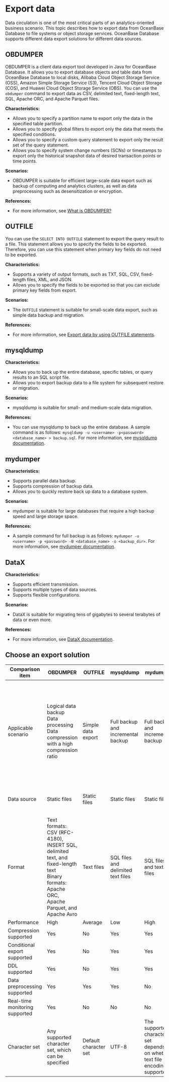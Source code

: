 # Export data

Data circulation is one of the most critical parts of an analytics-oriented business scenario. This topic describes how to export data from OceanBase Database to file systems or object storage services. OceanBase Database supports different data export solutions for different data sources.

## OBDUMPER

OBDUMPER is a client data export tool developed in Java for OceanBase Database. It allows you to export database objects and table data from OceanBase Database to local disks, Alibaba Cloud Object Storage Service (OSS), Amazon Simple Storage Service (S3), Tencent Cloud Object Storage (COS), and Huawei Cloud Object Storage Service (OBS). You can use the `obdumper` command to export data as CSV, delimited text, fixed-length text, SQL, Apache ORC, and Apache Parquet files.

**Characteristics:**

- Allows you to specify a partition name to export only the data in the specified table partition.
- Allows you to specify global filters to export only the data that meets the specified conditions.
- Allows you to specify a custom query statement to export only the result set of the query statement.
- Allows you to specify system change numbers (SCNs) or timestamps to export only the historical snapshot data of desired transaction points or time points.

**Scenarios:**

* OBDUMPER is suitable for efficient large-scale data export such as backup of computing and analytics clusters, as well as data preprocessing such as desensitization or encryption.

**References:**

* For more information, see [What is OBDUMPER?](https://en.oceanbase.com/docs/common-oceanbase-dumper-loader-10000000001417504)

## OUTFILE

You can use the `SELECT INTO OUTFILE` statement to export the query result to a file. This statement allows you to specify the fields to be exported. Therefore, you can use this statement when primary key fields do not need to be exported.

**Characteristics:**

- Supports a variety of output formats, such as TXT, SQL, CSV, fixed-length files, XML, and JSON.
- Allows you to specify the fields to be exported so that you can exclude primary key fields from export.

**Scenarios:**

* The `OUTFILE` statement is suitable for small-scale data export, such as simple data backup and migration.

**References:**

* For more information, see [Export data by using OUTFILE statements](../500.data-migration/1000.use-sql-statements-migrate-data/300.use-outfile-statements-to-migrate-data.md).

## mysqldump

**Characteristics:**

- Allows you to back up the entire database, specific tables, or query results to an SQL script file.
- Allows you to export backup data to a file system for subsequent restore or migration.

**Scenarios:**

* mysqldump is suitable for small- and medium-scale data migration.

**References:**

* You can use mysqldump to back up the entire database. A sample command is as follows: `mysqldump -u <username> -p<password> <database_name> > backup.sql`. For more information, see [mysqldump documentation](https://dev.mysql.com/doc/refman/8.4/en/mysqldump.html).

## mydumper

**Characteristics:**

- Supports parallel data backup.
- Supports compression of backup data.
- Allows you to quickly restore back up data to a database system.

**Scenarios:**

* mydumper is suitable for large databases that require a high backup speed and large storage space.

**References:**

* A sample command for full backup is as follows: `mydumper -u <username> -p <password> -B <database_name> -o <backup_dir>`. For more information, see [mydumper documentation](https://github.com/mydumper/mydumper).

## DataX

**Characteristics:**

- Supports efficient transmission.
- Supports multiple types of data sources.
- Supports flexible configurations.

**Scenarios:**

* DataX is suitable for migrating tens of gigabytes to several terabytes of data or even more.

**References:**

* For more information, see [DataX documentation](https://github.com/alibaba/DataX/blob/master/README.md).

## Choose an export solution

| **Comparison item** | **OBDUMPER** | **OUTFILE** | **mysqldump** | **mydumper** | **DataX** |
|---|---|---|---|---|---|
| Applicable scenario | Logical data backup</br>Data processing </br>Data compression with a high compression ratio | Simple data export | Full backup and incremental backup | Full backup and incremental backup | Data migration from a variety of data sources, including databases in the running state and message queues; and offline data migration from databases  |
| Data source | Static files | Static files | Static files | Static files | Structured and unstructured data sources |
| Format | Text formats: CSV (RFC-4180), INSERT SQL, delimited text, and fixed-length text <br/>Binary formats: Apache ORC, Apache Parquet, and Apache Avro  | Text files | SQL files and delimited text files | SQL files and text files | Relational databases, text files, HBase, and Kafka  |
| Performance | High | Average | Low | High | High |
| Compression supported | Yes | No | Yes | Yes | Yes |
| Conditional export supported | Yes | No | Yes | Yes | Yes |
| DDL supported | Yes | No | Yes | Yes | No |
| Data preprocessing supported | Yes | Yes | Yes | No | No |
| Real-time monitoring supported | Yes | No | No | No | No |
| Character set | Any supported character set, which can be specified | Default character set | UTF-8 | The supported character set depends on whether text file encoding is supported. | UTF-8 |